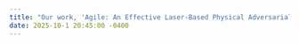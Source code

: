 ```yaml
---
title: "Our work, 'Agile: An Effective Laser-Based Physical Adversarial Attack against Face Recognition' has been demonstrated in the AI summit \_Falling into AI\_ with Google!"
date: 2025-10-1 20:45:00 -0400
---
```


